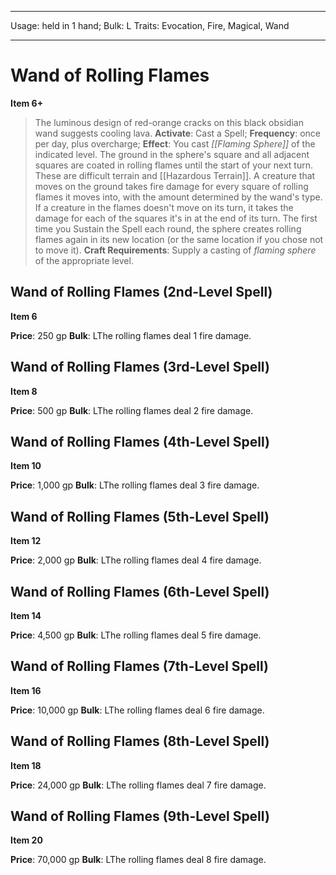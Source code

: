 
---
Usage: held in 1 hand;
Bulk: L
Traits: Evocation, Fire, Magical, Wand

---

# Wand of Rolling Flames

**Item 6+**

> The luminous design of red-orange cracks on this black obsidian wand suggests cooling lava.
**Activate**: Cast a Spell;
**Frequency**: once per day, plus overcharge;
**Effect**: You cast *[[Flaming Sphere]]* of the indicated level. The ground in the sphere's square and all adjacent squares are coated in rolling flames until the start of your next turn. These are difficult terrain and [[Hazardous Terrain]]. A creature that moves on the ground takes fire damage for every square of rolling flames it moves into, with the amount determined by the wand's type. If a creature in the flames doesn't move on its turn, it takes the damage for each of the squares it's in at the end of its turn. The first time you Sustain the Spell each round, the sphere creates rolling flames again in its new location (or the same location if you chose not to move it).
**Craft Requirements**: Supply a casting of *flaming sphere* of the appropriate level.

## Wand of Rolling Flames (2nd-Level Spell)

**Item 6**

**Price**: 250 gp
**Bulk**: LThe rolling flames deal 1 fire damage.

## Wand of Rolling Flames (3rd-Level Spell)

**Item 8**

**Price**: 500 gp
**Bulk**: LThe rolling flames deal 2 fire damage.

## Wand of Rolling Flames (4th-Level Spell)

**Item 10**

**Price**: 1,000 gp
**Bulk**: LThe rolling flames deal 3 fire damage.

## Wand of Rolling Flames (5th-Level Spell)

**Item 12**

**Price**: 2,000 gp
**Bulk**: LThe rolling flames deal 4 fire damage.

## Wand of Rolling Flames (6th-Level Spell)

**Item 14**

**Price**: 4,500 gp
**Bulk**: LThe rolling flames deal 5 fire damage.

## Wand of Rolling Flames (7th-Level Spell)

**Item 16**

**Price**: 10,000 gp
**Bulk**: LThe rolling flames deal 6 fire damage.

## Wand of Rolling Flames (8th-Level Spell)

**Item 18**

**Price**: 24,000 gp
**Bulk**: LThe rolling flames deal 7 fire damage.

## Wand of Rolling Flames (9th-Level Spell)

**Item 20**

**Price**: 70,000 gp
**Bulk**: LThe rolling flames deal 8 fire damage.
